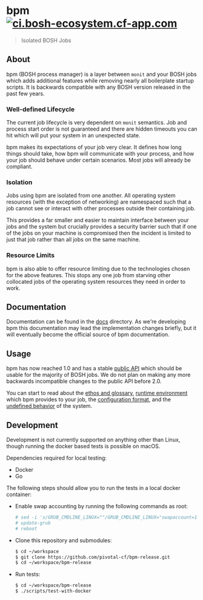 # bpm [![ci.bosh-ecosystem.cf-app.com](https://ci.bosh-ecosystem.cf-app.com/api/v1/teams/main/pipelines/bpm/jobs/test-acceptance-xenial/badge)](https://ci.bosh-ecosystem.cf-app.com/teams/main/pipelines/bpm)

> Isolated BOSH Jobs

## About

bpm (BOSH process manager) is a layer between `monit` and your BOSH jobs which
adds additional features while removing nearly all boilerplate startup scripts.
It is backwards compatible with any BOSH version released in the past few years.

### Well-defined Lifecycle

The current job lifecycle is very dependent on `monit` semantics. Job and
process start order is not guaranteed and there are hidden timeouts you can hit
which will put your system in an unexpected state.

bpm makes its expectations of your job very clear. It defines how long things
should take, how bpm will communicate with your process, and how your job
should behave under certain scenarios. Most jobs will already be compliant.

### Isolation

Jobs using bpm are isolated from one another. All operating system resources
(with the exception of networking) are namespaced such that a job cannot see or
interact with other processes outside their containing job.

This provides a far smaller and easier to maintain interface between your jobs
and the system but crucially provides a security barrier such that if one of
the jobs on your machine is compromised then the incident is limited to just
that job rather than all jobs on the same machine.

### Resource Limits

bpm is also able to offer resource limiting due to the technologies chosen for
the above features. This stops any one job from starving other collocated jobs
of the operating system resources they need in order to work.

## Documentation

Documentation can be found in the [docs](docs) directory. As we're developing
bpm this documentation may lead the implementation changes briefly, but it will
eventually become the official source of bpm documentation.

## Usage

bpm has now reached 1.0 and has a stable [public API](docs/public_interface.md) 
which should be usable for the majority of BOSH jobs. We do not plan on making
any more backwards incompatible changes to the public API before 2.0.

You can start to read about the [ethos and glossary](docs/bpm.md), [runtime
environment](docs/runtime.md) which bpm provides to your job, the
[configuration format](docs/config.md), and the [undefined
behavior](docs/undefined.md) of the system.

## Development

Development is not currently supported on anything other than Linux, though
running the docker based tests is possible on macOS.

Dependencies required for local testing:

* Docker
* Go

The following steps should allow you to run the tests in a local docker
container:

* Enable swap accounting by running the following commands as root:

    ```sh
    # sed -i 's/GRUB_CMDLINE_LINUX=""/GRUB_CMDLINE_LINUX="swapaccount=1"/' /etc/default/grub
    # update-grub
    # reboot
    ```

* Clone this repository and submodules:

    ```sh
    $ cd ~/workspace
    $ git clone https://github.com/pivotal-cf/bpm-release.git
    $ cd ~/workspace/bpm-release
    ```

* Run tests:

    ```sh
    $ cd ~/workspace/bpm-release
    $ ./scripts/test-with-docker
    ```
